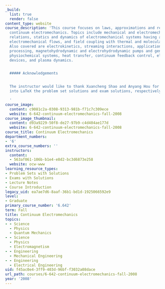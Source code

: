 ```yaml
---
_build:
  list: true
  render: false
content_type: website
course_description: 'This course focuses on laws, approximations and relations of
  continuum electromechanics. Topics include mechanical and electromechanical transfer
  relations, statics and dynamics of electromechanical systems having a static equilibrium,
  electromechanical flows, and field coupling with thermal and molecular diffusion.
  Also covered are electrokinetics, streaming interactions, application to materials
  processing, magnetohydrodynamic and electrohydrodynamic pumps and generators, ferrohydrodynamics,
  physiochemical systems, heat transfer, continuum feedback control, electron beam
  devices, and plasma dynamics.


  ##### Acknowledgements


  The instructor would like to thank Xuancheng Shao and Anyang Hou for transcribing
  into LaTeX the problem set solutions and exam solutions, respectively.

  '
course_image:
  content: c9081c2a-0308-9313-981b-f71c7c309ece
  website: 6-642-continuum-electromechanics-fall-2008
course_image_thumbnail:
  content: d93a9229-50f8-de27-97b9-c4d404ae177d
  website: 6-642-continuum-electromechanics-fall-2008
course_title: Continuum Electromechanics
department_numbers:
- '6'
extra_course_numbers: ''
instructors:
  content:
  - 563af061-106b-b1e4-e8d2-bc3d6873e258
  website: ocw-www
learning_resource_types:
- Problem Sets with Solutions
- Exams with Solutions
- Lecture Notes
- Course Introduction
legacy_uid: ea7ae7d6-8aaf-36b1-bd1d-1925066592e9
level:
- Graduate
primary_course_number: '6.642'
term: Fall
title: Continuum Electromechanics
topics:
- - Science
  - Physics
  - Quantum Mechanics
- - Science
  - Physics
  - Electromagnetism
- - Engineering
  - Mechanical Engineering
- - Engineering
  - Electrical Engineering
uid: f45ac0e4-3ff9-403d-96bf-f3032a08dace
url_path: courses/6-642-continuum-electromechanics-fall-2008
year: '2008'
---
```

